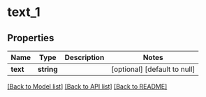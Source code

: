 # text_1

## Properties
Name | Type | Description | Notes
------------ | ------------- | ------------- | -------------
**text** | **string** |  | [optional] [default to null]

[[Back to Model list]](../README.md#documentation-for-models) [[Back to API list]](../README.md#documentation-for-api-endpoints) [[Back to README]](../README.md)


